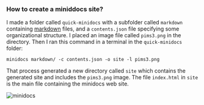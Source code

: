 ### How to create a miniddocs site?

I made a folder called `quick-minidocs` with a subfolder called `markdown` containing [markdown](https://daringfireball.net/projects/markdown/) files, and a `contents.json` file specifying some organizational structure. I placed an image file called `pims3.png` in the directory. Then I ran this command in a terminal in the `quick-minidocs` folder:

```minidocs markdown/ -c contents.json -o site -l pims3.png```

That process generated a new directory called `site` which contains the generated site and includes the `pims3.png` image. The file `index.html` in `site` is the main file containing the minidocs web site.


![minidocs](https://wwejubwfy.s3.amazonaws.com/1._bash-2016-08-26-23-15-38.jpg) 